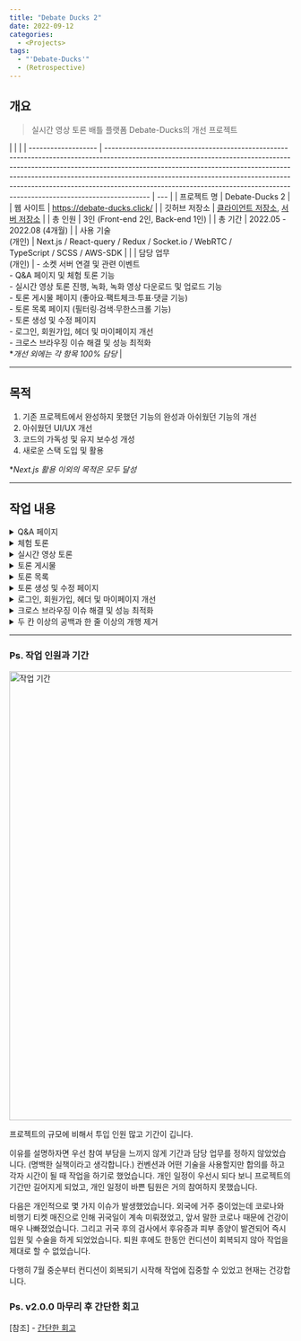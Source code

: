 ```yaml
---
title: "Debate Ducks 2"
date: 2022-09-12
categories:
  - <Projects>
tags:
  - "'Debate-Ducks'"
  - (Retrospective)
---
```


## 개요

> 실시간 영상 토론 배틀 플랫폼 Debate-Ducks의 개선 프로젝트

|                     |                                                                                                                                                                                                                                                                                                                                                                                                                    |
| ------------------- | ------------------------------------------------------------------------------------------------------------------------------------------------------------------------------------------------------------------------------------------------------------------------------------------------------------------------------------------------------------------------------------------------------------------ | --- |
| 프로젝트 명         | Debate-Ducks 2                                                                                                                                                                                                                                                                                                                                                                                                     |
| 웹 사이트           | https://debate-ducks.click/                                                                                                                                                                                                                                                                                                                                                                                        |
| 깃허브 저장소       | [클라이언트 저장소](https://github.com/SuSang-YuHee/Debate-Ducks-Client), [서버 저장소](https://github.com/SuSang-YuHee/Debate-Ducks-Server)                                                                                                                                                                                                                                                                       |
| 총 인원             | 3인 (Front-end 2인, Back-end 1인)                                                                                                                                                                                                                                                                                                                                                                                  |
| 총 기간             | 2022.05 - 2022.08 (4개월)                                                                                                                                                                                                                                                                                                                                                                                          |
| 사용 기술<br>(개인) | Next.js / React-query / Redux / Socket.io / WebRTC /<br>TypeScript / SCSS / AWS-SDK                                                                                                                                                                                                                                                                                                                                |     |
| 담당 업무<br>(개인) | - 소켓 서버 연결 및 관련 이벤트<br>- Q&A 페이지 및 체험 토론 기능<br>- 실시간 영상 토론 진행, 녹화, 녹화 영상 다운로드 및 업로드 기능<br>- 토론 게시물 페이지 (좋아요∙팩트체크∙투표∙댓글 기능)<br>- 토론 목록 페이지 (필터링∙검색∙무한스크롤 기능)<br>- 토론 생성 및 수정 페이지<br>- 로그인, 회원가입, 헤더 및 마이페이지 개선<br>- 크로스 브라우징 이슈 해결 및 성능 최적화<br>\*_개선 외에는 각 항목 100% 담당_ |

---

## 목적

1. 기존 프로젝트에서 완성하지 못했던 기능의 완성과 아쉬웠던 기능의 개선
2. 아쉬웠던 UI/UX 개선
3. 코드의 가독성 및 유지 보수성 개성
4. 새로운 스택 도입 및 활용

\*_Next.js 활용 이외의 목적은 모두 달성_

---

## 작업 내용

<details>
<summary>Q&A 페이지</summary>
<img width="600px" src="/img/Projects/Debate-Ducks/Q&A.gif" alt="Q&A" />
<span>[참조] -</span>
<a target="_blank" href="/posts/projects/debate-ducks/24/" >Q&A 페이지</a>
<div>ㅤ</div>
<div>ㅤ</div>
</details>

<details>
<summary>체험 토론</summary>
<img width="600px" src="/img/Projects/Debate-Ducks/Test.gif" alt="체험 토론" />
<span>[참조] -</span>
<a target="_blank" href="/posts/projects/debate-ducks/25/">체험 토론</a>
<div>ㅤ</div>
</details>

<details>
<summary>실시간 영상 토론</summary>
<img width="800px" src="/img/Projects/Debate-Ducks/Debateroom.gif" alt="실시간 영상 토론" />
<span>[참조] -</span>
<a target="_blank" href="/posts/projects/debate-ducks/3/">Room</a>
<span>/</span>
<a target="_blank" href="/posts/projects/debate-ducks/4/">WebRTC</a>
<span>/</span>
<a target="_blank" href="/posts/projects/debate-ducks/5/">Stream</a>
<span>/</span>
<a target="_blank" href="/posts/projects/debate-ducks/6/">Canvas</a>
<span>/</span>
<a target="_blank" href="/posts/projects/debate-ducks/7/">Reconnect</a>
<span>/</span>
<a target="_blank" href="/posts/projects/debate-ducks/8/">Debate</a>
<span>/</span>
<a target="_blank" href="/posts/projects/debate-ducks/9/">Record</a>
<span>/</span>
<a target="_blank" href="/posts/projects/debate-ducks/10/">Record</a>
<span>/</span>
<a target="_blank" href="/posts/projects/debate-ducks/20/">개발 재개 및 보류</a>
<span>/</span>
<a target="_blank" href="/posts/projects/debate-ducks/30/#토론-영상-업로드-실패-문제">토론 영상 업로드 실패 문제</a>

<div>ㅤ</div>
</details>

<details>
<summary>토론 게시물</summary>
<img width="600px" src="/img/Projects/Debate-Ducks/Debate.gif" alt="토론 게시물" />
<span>[참조] -</span>
<a target="_blank" href="/posts/projects/debate-ducks/18/#토론-게시물---기본-내용-및-팩트-체크">기본 내용 및 팩트 체크</a>
<span>/</span>
<a target="_blank" href="/posts/projects/debate-ducks/18/#토론-게시물---투표">투표</a>
<span>/</span>
<a target="_blank" href="/posts/projects/debate-ducks/18/#토론-게시물---댓글">댓글</a>
<span>/</span>
<a target="_blank" href="/posts/projects/debate-ducks/22/#로그인로그아웃-시-좋아요-여부와-투표-여부-반영-문제">로그인∙로그아웃 시 좋아요 여부와 투표 여부 반영 문제</a>
<div>ㅤ</div>
</details>

<details>
<summary>토론 목록</summary>
<img width="600px" src="/img/Projects/Debate-Ducks/Debates.gif" alt="토론 목록" />
<span>[참조] -</span>
<a target="_blank" href="/posts/projects/debate-ducks/14/#정렬-시-재요청-문제">정렬 시 재요청 문제</a>
<span>/</span>
<a target="_blank" href="/posts/projects/debate-ducks/14/#카테고리-필터링">카테고리 필터링</a>
<span>/</span>
<a target="_blank" href="/posts/projects/debate-ducks/17/">토론 목록 조회 페이지</a>
<span>/</span>
<a target="_blank" href="/posts/projects/debate-ducks/18/#토론-카드-수정">토론 카드 수정</a>
<span>/</span>
<a target="_blank" href="/posts/projects/debate-ducks/26/#스크롤-위치-기억하기">스크롤 위치 기억하기</a>
<span>/</span>
<a target="_blank" href="/posts/projects/debate-ducks/29/#토론-카드-목록-배치-문제">토론 카드 목록 배치 문제</a>
<div>ㅤ</div>
</details>

<details>
<summary>토론 생성 및 수정 페이지</summary>
<img width="600px" src="/img/Projects/Debate-Ducks/Create.gif" alt="토론 생성" />
<span>[참조] -</span>
<a target="_blank" href="/posts/projects/debate-ducks/13/">토론 게시물 CRUD</a>
<span>/</span>
<a target="_blank" href="/posts/projects/debate-ducks/18/#토론-생성-및-수정-페이지">토론 생성 및 수정 페이지</a>
<div>ㅤ</div>
</details>

<details>
<summary>로그인, 회원가입, 헤더 및 마이페이지 개선</summary>
<img width="600px" src="/img/Projects/Debate-Ducks/Mypage.gif" alt="마이페이지" />
<span>[참조] -</span>
<a target="_blank" href="/posts/projects/debate-ducks/21/#헤더-스타일-변경">헤더 스타일 변경</a>
<span>/</span>
<a target="_blank" href="/posts/projects/debate-ducks/21/#회원가입-및-로그인-개선">회원가입 및 로그인 개선</a>
<span>/</span>
<a target="_blank" href="/posts/projects/debate-ducks/28/#회원가입-로그인-및-마이페이지-개선">로그인, 회원가입 및 마이페이지 개선</a>
<div>ㅤ</div>
</details>

<details>
<summary>크로스 브라우징 이슈 해결 및 성능 최적화</summary>
<img width="800px" src="/img/Projects/Debate-Ducks/Lighthouse.png" alt="성능 점수" />
<span>[참조] -</span>
<a target="_blank" href="/posts/projects/debate-ducks/27/">크로스 브라우징 이슈</a>
<span>/</span>
<a target="_blank" href="/posts/projects/debate-ducks/31/">성능 최적화 - 이미지</a>
<div>ㅤ</div>
</details>

<details>
<summary>두 칸 이상의 공백과 한 줄 이상의 개행 제거</summary>
<img width="800px" src="/img/Projects/Debate-Ducks/empty1.png" alt="입력" />
<img width="240px" src="/img/Projects/Debate-Ducks/empty2.png" alt="출력" />
<span>[참조] -</span>
<a target="_blank" href="/posts/projects/debate-ducks/14/#두-칸-이상의-공백과-한-줄-이상의-개행-제거">두 칸 이상의 공백과 한 줄 이상의 개행 제거</a>
<div>ㅤ</div>
</details>

---

### Ps. 작업 인원과 기간

<img width="800px" src="/img/Projects/Debate-Ducks/작업 기간.png" alt="작업 기간" />

프로젝트의 규모에 비해서 투입 인원 많고 기간이 깁니다.

이유를 설명하자면 우선 참여 부담을 느끼지 않게 기간과 담당 업무를 정하지 않았었습니다. (명백한 실책이라고 생각합니다.) 컨벤션과 어떤 기술을 사용할지만 합의를 하고 각자 시간이 될 때 작업을 하기로 했었습니다. 개인 일정이 우선시 되다 보니 프로젝트의 기간만 길어지게 되었고, 개인 일정이 바쁜 팀원은 거의 참여하지 못했습니다.

다음은 개인적으로 몇 가지 이슈가 발생했었습니다. 외국에 거주 중이었는데 코로나와 비행기 티켓 매진으로 인해 귀국일이 계속 미뤄졌었고, 앞서 말한 코로나 때문에 건강이 매우 나빠졌었습니다. 그리고 귀국 후의 검사에서 후유증과 피부 종양이 발견되어 즉시 입원 및 수술을 하게 되었었습니다. 퇴원 후에도 한동안 컨디션이 회복되지 않아 작업을 제대로 할 수 없었습니다.

다행히 7월 중순부터 컨디션이 회복되기 시작해 작업에 집중할 수 있었고 현재는 건강합니다.

### Ps. v2.0.0 마무리 후 간단한 회고

<span>[참조] -</span>
<a target="_blank" href="/posts/projects/debate-ducks/21/#ps-간단한-회고">간단한 회고</a>
